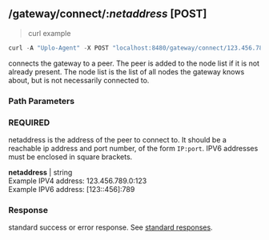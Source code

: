 ## /gateway/connect/:*netaddress* [POST]
> curl example

```go
curl -A "Uplo-Agent" -X POST "localhost:8480/gateway/connect/123.456.789.0:8481"
```

connects the gateway to a peer. The peer is added to the node list if it is not
already present. The node list is the list of all nodes the gateway knows about,
but is not necessarily connected to.

### Path Parameters
### REQUIRED
netaddress is the address of the peer to connect to. It should be a reachable ip
address and port number, of the form `IP:port`. IPV6 addresses must be enclosed
in square brackets.

**netaddress** | string  
Example IPV4 address: 123.456.789.0:123  
Example IPV6 address: [123::456]:789

### Response
standard success or error response. See [standard
responses](#Standard-Responses).
